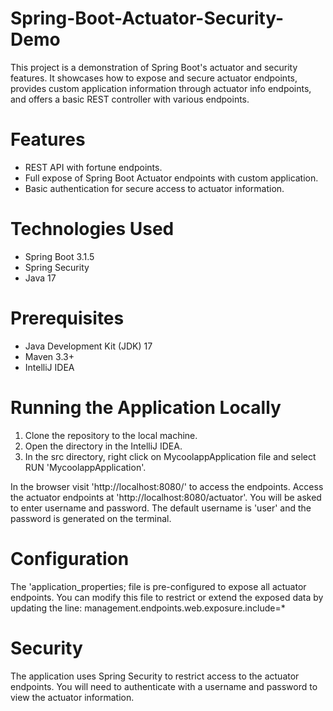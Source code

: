 # Spring-Boot-Actuator-Security-Demo

This project is a demonstration of Spring Boot's actuator and security features. It showcases how to expose and secure actuator endpoints, provides custom application information through actuator info endpoints, and offers a basic REST controller with various endpoints.

# Features
- REST API with fortune endpoints.
- Full expose of Spring Boot Actuator endpoints with custom application.
- Basic authentication for secure access to actuator information.

# Technologies Used
- Spring Boot 3.1.5
- Spring Security
- Java 17

# Prerequisites
- Java Development Kit (JDK) 17
- Maven 3.3+
- IntelliJ IDEA

# Running the Application Locally
1. Clone the repository to the local machine.
2. Open the directory in the IntelliJ IDEA.
3. In the src directory, right click on MycoolappApplication file and select RUN 'MycoolappApplication'.

In the browser visit 'http://localhost:8080/' to access the endpoints. Access the actuator endpoints at 'http://localhost:8080/actuator'. You will be asked to enter username and password. 
The default username is 'user' and the password is generated on the terminal.

# Configuration
The 'application_properties; file is pre-configured to expose all actuator endpoints. You can modify this file to restrict or extend the exposed data by updating the line: management.endpoints.web.exposure.include=*

# Security
The application uses Spring Security to restrict access to the actuator endpoints. You will need to authenticate with a username and password to view the actuator information.
